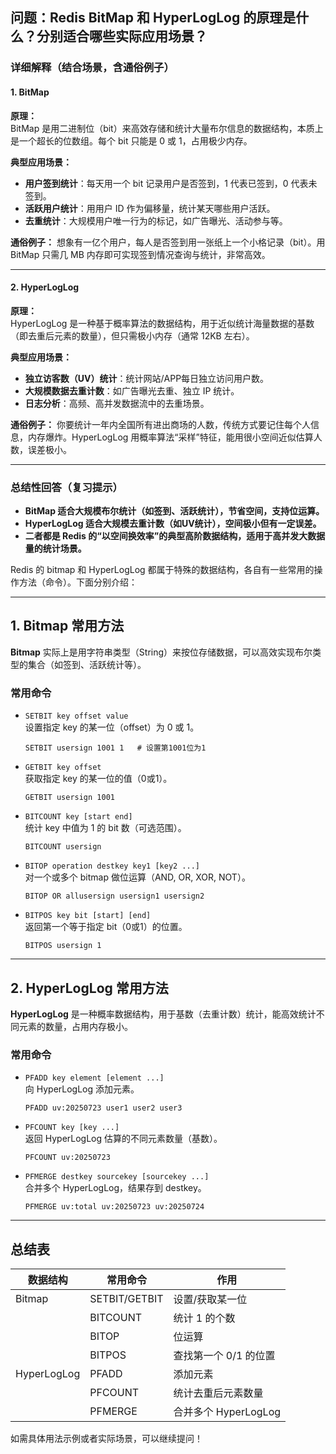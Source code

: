 ## 问题：Redis BitMap 和 HyperLogLog 的原理是什么？分别适合哪些实际应用场景？

### 详细解释（结合场景，含通俗例子）

#### 1. BitMap

**原理：**  
BitMap 是用二进制位（bit）来高效存储和统计大量布尔信息的数据结构，本质上是一个超长的位数组。每个 bit 只能是 0 或 1，占用极少内存。

**典型应用场景：**
- **用户签到统计**：每天用一个 bit 记录用户是否签到，1 代表已签到，0 代表未签到。
- **活跃用户统计**：用用户 ID 作为偏移量，统计某天哪些用户活跃。
- **去重统计**：大规模用户唯一行为的标记，如广告曝光、活动参与等。

**通俗例子：**
想象有一亿个用户，每人是否签到用一张纸上一个小格记录（bit）。用 BitMap 只需几 MB 内存即可实现签到情况查询与统计，非常高效。

---

#### 2. HyperLogLog

**原理：**  
HyperLogLog 是一种基于概率算法的数据结构，用于近似统计海量数据的基数（即去重后元素的数量），但只需极小内存（通常 12KB 左右）。

**典型应用场景：**
- **独立访客数（UV）统计**：统计网站/APP每日独立访问用户数。
- **大规模数据去重计数**：如广告曝光去重、独立 IP 统计。
- **日志分析**：高频、高并发数据流中的去重场景。

**通俗例子：**
你要统计一年内全国所有进出商场的人数，传统方式要记住每个人信息，内存爆炸。HyperLogLog 用概率算法“采样”特征，能用很小空间近似估算人数，误差极小。

---

### 总结性回答（复习提示）

- **BitMap 适合大规模布尔统计（如签到、活跃统计），节省空间，支持位运算。**
- **HyperLogLog 适合大规模去重计数（如UV统计），空间极小但有一定误差。**
- **二者都是 Redis 的“以空间换效率”的典型高阶数据结构，适用于高并发大数据量的统计场景。**

Redis 的 bitmap 和 HyperLogLog 都属于特殊的数据结构，各自有一些常用的操作方法（命令）。下面分别介绍：

---

## 1. Bitmap 常用方法

**Bitmap** 实际上是用字符串类型（String）来按位存储数据，可以高效实现布尔类型的集合（如签到、活跃统计等）。

### 常用命令

- `SETBIT key offset value`  
  设置指定 key 的某一位（offset）为 0 或 1。
  ```shell
  SETBIT usersign 1001 1   # 设置第1001位为1
  ```

- `GETBIT key offset`  
  获取指定 key 的某一位的值（0或1）。
  ```shell
  GETBIT usersign 1001
  ```

- `BITCOUNT key [start end]`  
  统计 key 中值为 1 的 bit 数（可选范围）。
  ```shell
  BITCOUNT usersign
  ```

- `BITOP operation destkey key1 [key2 ...]`  
  对一个或多个 bitmap 做位运算（AND, OR, XOR, NOT）。
  ```shell
  BITOP OR allusersign usersign1 usersign2
  ```

- `BITPOS key bit [start] [end]`  
  返回第一个等于指定 bit（0或1）的位置。
  ```shell
  BITPOS usersign 1
  ```

---

## 2. HyperLogLog 常用方法

**HyperLogLog** 是一种概率数据结构，用于基数（去重计数）统计，能高效统计不同元素的数量，占用内存极小。

### 常用命令

- `PFADD key element [element ...]`  
  向 HyperLogLog 添加元素。
  ```shell
  PFADD uv:20250723 user1 user2 user3
  ```

- `PFCOUNT key [key ...]`  
  返回 HyperLogLog 估算的不同元素数量（基数）。
  ```shell
  PFCOUNT uv:20250723
  ```

- `PFMERGE destkey sourcekey [sourcekey ...]`  
  合并多个 HyperLogLog，结果存到 destkey。
  ```shell
  PFMERGE uv:total uv:20250723 uv:20250724
  ```

---

## 总结表

| 数据结构    | 常用命令      | 作用                  |
| ----------- | ------------- | --------------------- |
| Bitmap      | SETBIT/GETBIT | 设置/获取某一位       |
|             | BITCOUNT      | 统计 1 的个数         |
|             | BITOP         | 位运算                |
|             | BITPOS        | 查找第一个 0/1 的位置 |
| HyperLogLog | PFADD         | 添加元素              |
|             | PFCOUNT       | 统计去重后元素数量    |
|             | PFMERGE       | 合并多个 HyperLogLog  |

如需具体用法示例或者实际场景，可以继续提问！

